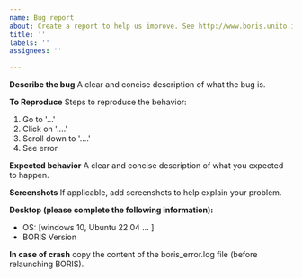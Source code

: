 ```yaml
---
name: Bug report
about: Create a report to help us improve. See http://www.boris.unito.it/pages/report_a_bug.html for details
title: ''
labels: ''
assignees: ''

---
```


**Describe the bug**
A clear and concise description of what the bug is.

**To Reproduce**
Steps to reproduce the behavior:
1. Go to '...'
2. Click on '....'
3. Scroll down to '....'
4. See error

**Expected behavior**
A clear and concise description of what you expected to happen.

**Screenshots**
If applicable, add screenshots to help explain your problem.

**Desktop (please complete the following information):**
 - OS: [windows 10, Ubuntu 22.04 ... ]
 - BORIS Version

**In case of crash** copy the content of the boris_error.log file (before relaunching BORIS).
